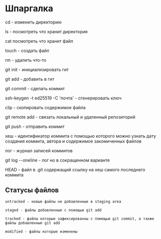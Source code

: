 # Шпаргалка

cd - изменить директорию


ls - посмотреть что хранит директория


cat посмотреть что хранит файл


touch - создать файл


rm - удалить что-то


git init - инициализировать гит


git add - добавить в гит


git commit - сделать коммит


ssh-keygen -t ed25519 -C 'почта' - сгенерировать ключ


clip - скопировать содержимое файла


git remote add - связать локальный и удаленный репозиторий


git push - отправить коммит

хеш - идентификатор коммита с помощью которого можно узнать дату создания коммита, автора и содержимое закомиченных файлов


лог - журнал записей коммитов

git log --oneline - лог но в сокращенном варианте

HEAD - файл в .git  содержащий ссылку на хеш самого последнего коммита



## Статусы файлов

    untracked - новые файлы не добавленные в staging area

    staged - файлы добавленные с поиощью git add

    tracked - файлы которые зафиксированны с помощью git commit, а также файлы добавленные git add

    modified - файлы которые изменены
